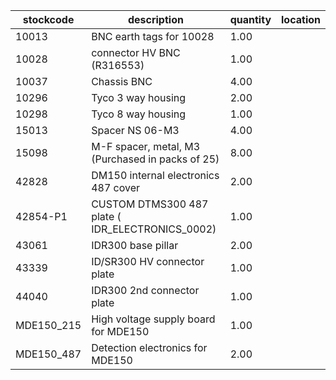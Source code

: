 |stockcode|description|quantity|location|
|---------|-----------|--------|--------|
|10013|BNC earth tags for 10028|1.00||
|10028|connector HV BNC (R316553)|1.00||
|10037|Chassis BNC|4.00||
|10296|Tyco 3 way housing|2.00||
|10298|Tyco 8 way housing|1.00||
|15013|Spacer NS 06-M3|4.00||
|15098|M-F spacer, metal, M3 (Purchased in packs of 25)|8.00||
|42828|DM150 internal electronics 487 cover|2.00||
|42854-P1|CUSTOM DTMS300 487 plate ( IDR_ELECTRONICS_0002)|1.00||
|43061|IDR300 base pillar|2.00||
|43339|ID/SR300 HV connector plate|1.00||
|44040|IDR300 2nd connector plate|1.00||
|MDE150_215|High voltage supply board for MDE150|1.00||
|MDE150_487|Detection electronics for MDE150|2.00||
